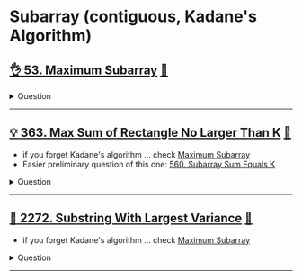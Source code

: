 # Subarray (contiguous, Kadane's Algorithm)

## [:ok_hand: 53. Maximum Subarray](https://leetcode.com/problems/maximum-subarray/) [:dart:](max_subarray.h)

<details><summary markdown="span">Question</summary>

```markdown
Given an integer array nums,
find the contiguous subarray (containing at least one number)
which has the largest sum and return its sum.

A subarray is a **contiguous** part of an array.
Input: nums = [5,4,-1,7,8]
Output: 23
```

</details>

------------------------------------------------------------------------------

## [:bulb: 363. Max Sum of Rectangle No Larger Than K](https://leetcode.com/problems/max-sum-of-rectangle-no-larger-than-k/) [:dart:](max_sum_of_rectangle_le_k.h)

- if you forget Kadane's algorithm ... check [Maximum Subarray](#ok_hand-53-maximum-subarray-dart)
- Easier preliminary question of this one: [560. Subarray Sum Equals K](../range_query/README.md#okhand-560-subarray-sum-equals-khttpsleetcodecomproblemssubarray-sum-equals-k-dartrangesumequaltokh)

<details><summary markdown="span">Question</summary>

```markdown
Given an integer array nums,
find the contiguous subarray (containing at least one number)
which has the largest sum and return its sum.

A subarray is a **contiguous** part of an array.
Input: nums = [5,4,-1,7,8]
Output: 23
```

</details>

------------------------------------------------------------------------------

## [:exploding_head: 2272. Substring With Largest Variance](https://leetcode.com/problems/substring-with-largest-variance/) [:dart:](substring_w_largest_variance.h)

- if you forget Kadane's algorithm ... check [Maximum Subarray](#ok_hand-53-maximum-subarray-dart)

<details><summary markdown="span">Question</summary>

```markdown
The variance of a string is defined as
- the largest difference between the number of occurrences of any 2 characters present in the string.
- Note the two characters may or may not be the same.
- Given a string s consisting of lowercase English letters only,
  return the largest variance possible among all substrings of s.
- A substring is a contiguous sequence of characters within a string.

Input: s = "aababbb"
Output: 3
Explanation: "babbb"

Input: s = "abcde"
Output: 0
Explanation:
No letter occurs more than once in s, so the variance of every substring is 0
```

</details>

------------------------------------------------------------------------------